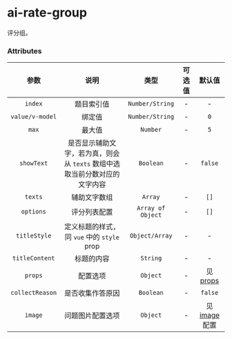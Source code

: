 # ai-rate-group

评分组。

### Attributes

| 参数 | 说明 | 类型 |可选值 | 默认值 |
| :---: |:---: |:---: |:---:| :---: |
| `index` | 题目索引值 | `Number/String` | - | - |
| `value/v-model` | 绑定值 | `Number/String` | - | `0` |
| `max` | 最大值 | `Number` | - | `5` |
| `showText` | 是否显示辅助文字，若为真，则会从 `texts` 数组中选取当前分数对应的文字内容 | `Boolean` | - | `false` |
| `texts` | 辅助文字数组 | `Array` | - | `[]` |
| `options` | 评分列表配置 | `Array of Object` | - | `[]` |
| `titleStyle` | 定义标题的样式，同 `vue` 中的 `style` prop | `Object/Array` | - | - |
| `titleContent` | 标题的内容 | `String` | - | - |
| `props` | 配置选项 | `Object` | - | 见 <a href="./props.md">props</a> |
| `collectReason`| 是否收集作答原因 | `Boolean` | - | `false` |
| `image` | 问题图片配置选项 | `Object` | - | 见<a href="./image.md">image</a>配置 |
